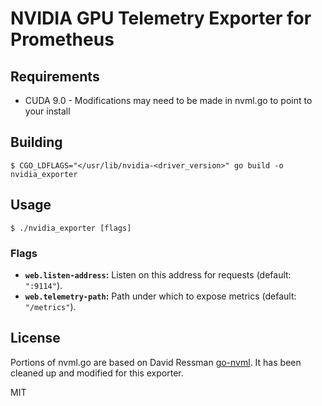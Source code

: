 # NVIDIA GPU Telemetry Exporter for Prometheus

## Requirements

* CUDA 9.0 - Modifications may need to be made in nvml.go to point to your install

## Building

    $ CGO_LDFLAGS="</usr/lib/nvidia-<driver_version>" go build -o nvidia_exporter

## Usage

    $ ./nvidia_exporter [flags]

### Flags

* __`web.listen-address`:__ Listen on this address for requests (default: `":9114"`).
* __`web.telemetry-path`:__ Path under which to expose metrics (default: `"/metrics"`).

## License

Portions of nvml.go are based on David Ressman [go-nvml](https://github.com/davidr/go-nvml). It has been cleaned up and modified for this exporter.

MIT
